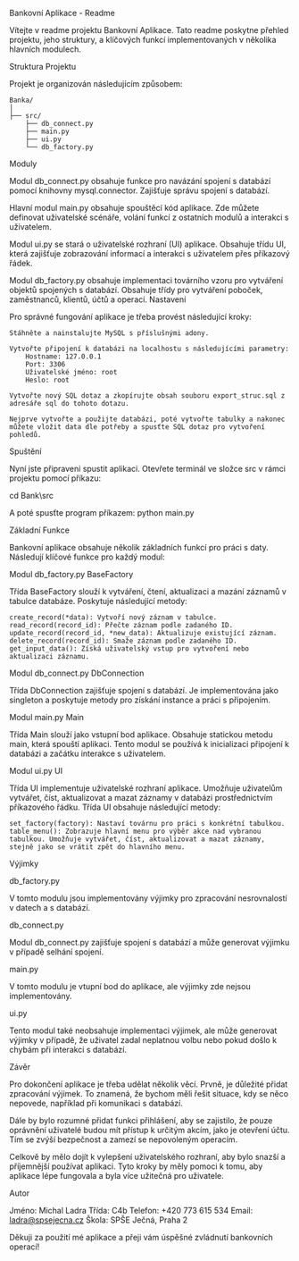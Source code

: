Bankovní Aplikace - Readme

Vítejte v readme projektu Bankovní Aplikace. Tato readme poskytne přehled projektu, jeho struktury, a klíčových funkcí implementovaných v několika hlavních modulech.

Struktura Projektu

Projekt je organizován následujícím způsobem:

    Banka/
    │
    ├── src/
        ├── db_connect.py
        ├── main.py
        ├── ui.py
        └── db_factory.py


Moduly

Modul db_connect.py obsahuje funkce pro navázání spojení s databází pomocí knihovny mysql.connector. Zajišťuje správu spojení s databází.


Hlavní modul main.py obsahuje spouštěcí kód aplikace. Zde můžete definovat uživatelské scénáře, volání funkcí z ostatních modulů a interakci s uživatelem.

Modul ui.py se stará o uživatelské rozhraní (UI) aplikace. Obsahuje třídu UI, která zajišťuje zobrazování informací a interakci s uživatelem přes příkazový řádek.

Modul db_factory.py obsahuje implementaci továrního vzoru pro vytváření objektů spojených s databází. Obsahuje třídy pro vytváření poboček, zaměstnanců, klientů, účtů a operací.
Nastavení

Pro správné fungování aplikace je třeba provést následující kroky:

    Stáhněte a nainstalujte MySQL s příslušnými adony.

    Vytvořte připojení k databázi na localhostu s následujícími parametry:
        Hostname: 127.0.0.1
        Port: 3306
        Uživatelské jméno: root
        Heslo: root

    Vytvořte nový SQL dotaz a zkopírujte obsah souboru export_struc.sql z adresáře sql do tohoto dotazu.

    Nejprve vytvořte a použijte databázi, poté vytvořte tabulky a nakonec můžete vložit data dle potřeby a spusťte SQL dotaz pro vytvoření pohledů.

Spuštění

Nyní jste připraveni spustit aplikaci. Otevřete terminál ve složce src v rámci projektu pomocí příkazu:


cd Bank\src

A poté spusťte program příkazem: python main.py



Základní Funkce

Bankovní aplikace obsahuje několik základních funkcí pro práci s daty. Následují klíčové funkce pro každý modul:

Modul db_factory.py
BaseFactory

Třída BaseFactory slouží k vytváření, čtení, aktualizaci a mazání záznamů v tabulce databáze. Poskytuje následující metody:

    create_record(*data): Vytvoří nový záznam v tabulce.
    read_record(record_id): Přečte záznam podle zadaného ID.
    update_record(record_id, *new_data): Aktualizuje existující záznam.
    delete_record(record_id): Smaže záznam podle zadaného ID.
    get_input_data(): Získá uživatelský vstup pro vytvoření nebo aktualizaci záznamu.

Modul db_connect.py
DbConnection

Třída DbConnection zajišťuje spojení s databází. Je implementována jako singleton a poskytuje metody pro získání instance a práci s připojením.

Modul main.py
Main

Třída Main slouží jako vstupní bod aplikace. Obsahuje statickou metodu main, která spouští aplikaci. Tento modul se používá k inicializaci připojení k databázi a začátku interakce s uživatelem.

Modul ui.py
UI

Třída UI implementuje uživatelské rozhraní aplikace. Umožňuje uživatelům vytvářet, číst, aktualizovat a mazat záznamy v databázi prostřednictvím příkazového řádku. Třída UI obsahuje následující metody:

    set_factory(factory): Nastaví továrnu pro práci s konkrétní tabulkou.
    table_menu(): Zobrazuje hlavní menu pro výběr akce nad vybranou tabulkou. Umožňuje vytvářet, číst, aktualizovat a mazat záznamy, stejně jako se vrátit zpět do hlavního menu.

Výjimky

db_factory.py

 V tomto modulu jsou implementovány výjimky pro zpracování nesrovnalostí v datech a s databází.

db_connect.py

 Modul db_connect.py zajišťuje spojení s databází a může generovat výjimku v případě selhání spojení.

main.py

 V tomto modulu je vtupní bod do aplikace, ale výjimky zde nejsou implementovány.

ui.py

 Tento modul také neobsahuje implementaci výjimek, ale může generovat výjimky v případě, že uživatel zadal neplatnou volbu nebo pokud došlo k chybám při interakci s databází.

Závěr

Pro dokončení aplikace je třeba udělat několik věcí. Prvně, je důležité přidat zpracování výjimek. To znamená, že bychom měli řešit situace, kdy se něco nepovede, například při komunikaci s databází.

Dále by bylo rozumné přidat funkci přihlášení, aby se zajistilo, že pouze oprávnění uživatelé budou mít přístup k určitým akcím, jako je otevření účtu. Tím se zvýší bezpečnost a zamezí se nepovoleným operacím.

Celkově by mělo dojít k vylepšení uživatelského rozhraní, aby bylo snazší a příjemnější používat aplikaci. Tyto kroky by měly pomoci k tomu, aby aplikace lépe fungovala a byla více užitečná pro uživatele.

Autor

Jméno: Michal Ladra
Třída: C4b
Telefon: +420 773 615 534
Email: ladra@spsejecna.cz
Škola: SPŠE Ječná, Praha 2

Děkuji za použití mé aplikace a přeji vám úspěšné zvládnutí bankovních operací!

